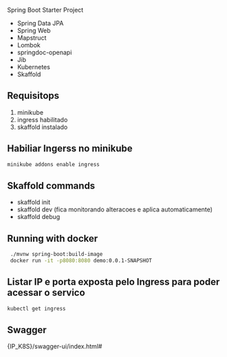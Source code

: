 Spring Boot Starter Project


 * Spring Data JPA
 * Spring Web
 * Mapstruct
 * Lombok
 * springdoc-openapi
 * Jib
 * Kubernetes
 * Skaffold

## Requisitops

1. minikube
2. ingress habilitado
3. skaffold instalado


## Habiliar Ingerss no minikube
```bash
minikube addons enable ingress
```



## Skaffold commands

- skaffold init
- skaffold dev (fica monitorando alteracoes e aplica automaticamente)
- skaffold debug


## Running with docker

```bash
 ./mvnw spring-boot:build-image
 docker run -it -p8080:8080 demo:0.0.1-SNAPSHOT
```



## Listar IP e porta exposta pelo Ingress para poder acessar o servico

```bash
kubectl get ingress    
```


## Swagger

{IP_K8S}/swagger-ui/index.html#



